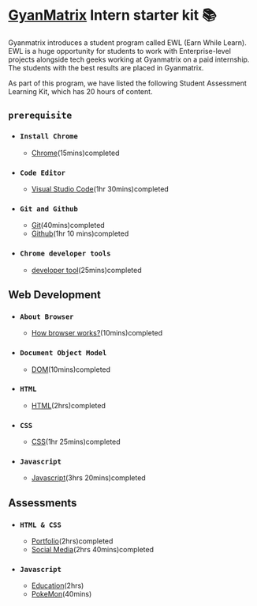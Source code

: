 # [GyanMatrix](https://gyanmatrix.com/) Intern starter kit :books:

Gyanmatrix introduces a student program called EWL (Earn While Learn). EWL is a huge opportunity for students to work with Enterprise-level projects alongside tech geeks working at Gyanmatrix on a paid internship. The students with the best results are placed in Gyanmatrix.<br>

As part of this program, we have listed the following Student Assessment Learning Kit, which has 20 hours of content.

## `prerequisite`

- ### `Install Chrome`
    - [Chrome](https://support.google.com/chrome/answer/95346?hl=en&co=GENIE.Platform%3DDesktop)(15mins)completed<br>

- ### `Code Editor`
    - [Visual Studio Code](https://www.youtube.com/watch?v=WPqXP_kLzpo)(1hr 30mins)completed<br>

- ### `Git and Github`
    - [Git](https://www.youtube.com/watch?v=Uszj_k0DGsg)(40mins)completed<br>
    - [Github](https://www.youtube.com/watch?v=RGOj5yH7evk&t=1s)(1hr 10 mins)completed<br>

- ### `Chrome developer tools`
    - [developer tool](https://www.youtube.com/watch?v=y0ue4ZZlZwg)(25mins)completed<br>

## Web Development

- ### `About Browser`
    - [How browser works?](https://www.youtube.com/watch?v=DuSURHrZG6I)(10mins)completed<br>
- ### `Document Object Model`
    - [DOM](https://www.youtube.com/watch?v=ipkjfvl40s0)(10mins)completed<br>
- ### `HTML`
    - [HTML](https://www.youtube.com/watch?v=pQN-pnXPaVg)(2hrs)completed<br>

- ### `CSS`
    - [CSS](https://www.youtube.com/watch?v=ieTHC78giGQ)(1hr 25mins)completed<br>

- ### `Javascript`
    - [Javascript](https://www.youtube.com/watch?v=PkZNo7MFNFg&t=21s)(3hrs 20mins)completed<br>

## Assessments

- ### `HTML & CSS`
    - [Portfolio](https://www.youtube.com/watch?v=0YFrGy_mzjY)(2hrs)completed<br>
    - [Social Media](https://www.youtube.com/watch?v=NljIHlZRTTE)(2hrs 40mins)completed<br>

- ### `Javascript`
    - [Education](https://www.youtube.com/watch?v=dMZujoGxjRo)(2hrs)<br>
    - [PokeMon](https://www.youtube.com/watch?v=T-VQUKeSU1w)(40mins)<br>
